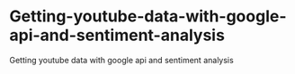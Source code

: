 # Getting-youtube-data-with-google-api-and-sentiment-analysis
Getting youtube data with google api and sentiment analysis
